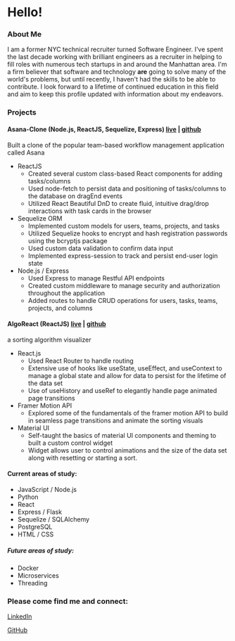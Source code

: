# Hello!

### About Me

I am a former NYC technical recruiter turned Software Engineer.  I've spent the last decade working with brilliant engineers as a recruiter in helping to fill roles with numerous tech startups in and around the Manhattan area.  I'm a firm believer that software and technology **are** going to solve many of the world's problems, but until recently, I haven't had the skills to be able to contribute. I look forward to a lifetime of continued education in this field and aim to keep this profile updated with information about my endeavors.  

### Projects

#### Asana-Clone   (Node.js, ReactJS, Sequelize, Express) [live](https://still-reef-05529.herokuapp.com/) | [github](https://github.com/ColeRutledge/Asana-Clone) 
Built a clone of the popular team-based workflow management application called Asana 

- ReactJS
  - Created several custom class-based React components for adding tasks/columns
  - Used node-fetch to persist data and positioning of tasks/columns to the database on dragEnd events 
  - Utilized React Beautiful DnD to create fluid, intuitive drag/drop interactions with task cards in the browser
- Sequelize ORM
  - Implemented custom models for users, teams, projects, and tasks
  - Utilized Sequelize hooks to encrypt and hash registration passwords using the bcryptjs package
  - Used custom data validation to confirm data input
  - Implemented express-session to track and persist end-user login state
- Node.js / Express
  - Used Express to manage Restful API endpoints
  - Created custom middleware to manage security and authorization throughout the application
  - Added routes to handle CRUD operations for users, tasks, teams, projects, and columns

#### AlgoReact   (ReactJS) [live](https://blooming-temple-88295.herokuapp.com/) | [github](https://github.com/ColeRutledge/algo-react)
a sorting algorithm visualizer

- React.js 
  - Used React Router to handle routing
  - Extensive use of hooks like useState, useEffect, and useContext to manage a global state and allow for data to persist for the lifetime of the data set
  - Use of useHistory and useRef to elegantly handle page animated page transitions
- Framer Motion API 
  - Explored some of the fundamentals of the framer motion API to build in seamless page transitions and animate the sorting visuals
- Material UI 
  - Self-taught the basics of material UI components and theming to built a custom control widget
  - Widget allows user to control animations and the size of the data set along with resetting or starting a sort.


#### Current areas of study:
- JavaScript / Node.js
- Python
- React
- Express / Flask
- Sequelize / SQLAlchemy
- PostgreSQL
- HTML / CSS

##### Future areas of study:
- Docker
- Microservices
- Threading





### Please come find me and connect:
[LinkedIn](https://www.linkedin.com/in/colerutledge)

[GitHub](https://github.com/ColeRutledge)
